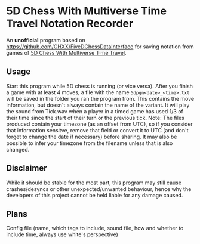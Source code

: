 # 5D Chess With Multiverse Time Travel Notation Recorder

An **unofficial** program based on https://github.com/GHXX/FiveDChessDataInterface for saving notation from games of [5D Chess With Multiverse Time Travel](https://store.steampowered.com/app/1349230/5D_Chess_With_Multiverse_Time_Travel/).

## Usage
Start this program while 5D chess is running (or vice versa). After you finish a game with at least 4 moves, a file with the name `5dpgn<date>_<time>.txt` will be saved in the folder you ran the program from. This contains the move information, but doesn't always contain the name of the variant.
It will play the sound from Tick.wav when a player in a timed game has used 1/3 of their time since the start of their turn or the previous tick.
Note: The files produced contain your timezone (as an offset from UTC), so if you consider that information sensitve, remove that field or convert it to UTC (and don't forget to change the date if necessary) before sharing. It may also be possible to infer your timezone from the filename unless that is also changed.

## Disclaimer
While it should be stable for the most part, this program may still cause crashes/desyncs or other unexpected/unwanted behaviour, hence why the developers of this project cannot be held liable for any damage caused.

## Plans
Config file (name, which tags to include, sound file, how and whether to include time, always use white's perspective)
